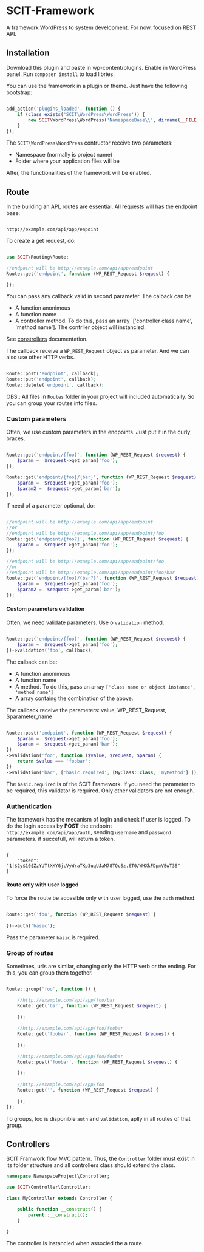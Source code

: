 # SCIT-Framework
A framework WordPress to system development. For now, focused on REST API.

## Installation

Download this plugin and paste in wp-content/plugins. Enable in WordPress panel.
Run `composer install` to load libries.

You can use the framework in a plugin or theme. Just have the following bootstrap:

```php

add_action('plugins_loaded', function () {
    if (class_exists('SCIT\WordPress\WordPress')) {
        new SCIT\WordPress\WordPress('NamespaceBase\\', dirname(__FILE__) . '\src');
    }
});

```

The `SCIT\WordPress\WordPress` contructor receive two parameters:
- Namespace (normally is project name)
- Folder where your application files will be

After, the functionalities of the framework  will be enabled.

## Route

In the building an API, routes are essential. All requests will has the endpoint base:

```

http://example.com/api/app/enpoint

```

To create a get request, do:

```php

use SCIT\Routing\Route;

//endpoint will be http://example.com/api/app/endpoint
Route::get('endpoint', function (WP_REST_Request $request) {

});

```

You can pass any callback valid in second parameter.
The calback can be:

- A function anonimous
- A function name
- A controller method. To do this, pass an array `['controller class name', 'method name']. The contrller object will instancied.

See [constrollers](#controllers) documentation.

The callback receive a `WP_REST_Request` object as parameter.
And we can also use other HTTP verbs.

```php

Route::post('endpoint', callback);
Route::put('endpoint', callback);
Route::delete('endpoint', callback);

```

OBS.: All files in `Routes` folder in your project will included automatically. So you can group your routes into files.


### Custom parameters

Often, we use custom parameters in the endpoints. Just put it in the curly braces.

```php

Route::get('endpoint/{foo}', function (WP_REST_Request $request) {
    $param =  $request->get_param('foo');
});

Route::get('endpoint/{foo}/{bar}', function (WP_REST_Request $request) {
    $param =  $request->get_param('foo');
    $param2 =  $request->get_param('bar');
});

```

If need of a parameter optional, do:

```php

//endpoint will be http://example.com/api/app/endpoint
//or
//endpoint will be http://example.com/api/app/endpoint/foo
Route::get('endpoint/{foo?}', function (WP_REST_Request $request) {
    $param =  $request->get_param('foo');
});

//endpoint will be http://example.com/api/app/endpoint/foo
//or
//endpoint will be http://example.com/api/app/endpoint/foo/bar
Route::get('endpoint/{foo}/{bar?}', function (WP_REST_Request $request) {
    $param =  $request->get_param('foo');
    $param2 =  $request->get_param('bar');
});

```

#### Custom parameters validation

Often, we need validate parameters. Use o `validation` method.

```php

Route::get('endpoint/{foo}', function (WP_REST_Request $request) {
    $param =  $request->get_param('foo');
})->validation('foo', callback);

```

The calback can be:

- A function anonimous
- A function name
- A method. To do this, pass an array `['class name or object instance', 'method name']`
- A array containg the combination of the above.

The callback receive the parameters: value, WP_REST_Request, $parameter_name

```php

Route::post('endpoint', function (WP_REST_Request $request) {
    $param =  $request->get_param('foo');
    $param =  $request->get_param('bar');
})
->validation('foo', function ($value, $request, $param) {
    return $value === 'foobar';
})
->validation('bar', ['basic.required', [MyClass::class, 'myMethod'] ]);

```

The `basic.required` is of the SCIT Framework. If you need the parameter to be required, this validator is required. Only other validators are not enough.

### Authentication

The framework has the mecanism of login and check if user is logged.
To do the login access by **POST** the endpoint `http://example.com/api/app/auth`, sending `username` and `password` parameters.
if succefull, will return a token.

```

{
    "token": "1|$2y$10$ZzYUTtXXYGjcVyWraTKp3uqUJaM78TQcSz.6T0/WHXkFDpmVBwT3S"
}

```

#### Route only with user logged

To force the route be accesible only with user logged, use the `auth` method.

```php

Route::get('foo', function (WP_REST_Request $request) {
    
})->auth('basic');

```

Pass the parameter `basic` is required.

### Group of routes

Sometimes, urls are similar, changing only the HTTP verb or the ending. For this, you can group them together.

```php

Route::group('foo', function () {

    //http://example.com/api/app/foo/bar
    Route::get('bar', function (WP_REST_Request $request) {
        
    });
    
    //http://example.com/api/app/foo/foobar
    Route::get('foobar', function (WP_REST_Request $request) {
        
    });

    //http://example.com/api/app/foo/foobar
    Route::post('foobar', function (WP_REST_Request $request) {
        
    });
    
    //http://example.com/api/app/foo
    Route::get('', function (WP_REST_Request $request) {
        
    });
});

```

To groups, too is disponible `auth` and `validation`, aplly in all routes of that group.

## Controllers <a name="controllers"></a>

SCIT Framwork flow MVC pattern. Thus, the `Controller` folder must exist in its folder structure and all controllers class should extend the class.

```php
namespace NamespaceProject\Controller;

use SCIT\Controller\Controller;

class MyController extends Controller {

	public function __construct() {
		parent::__construct();
	}

}
```

The controller is instancied when associed the a route.